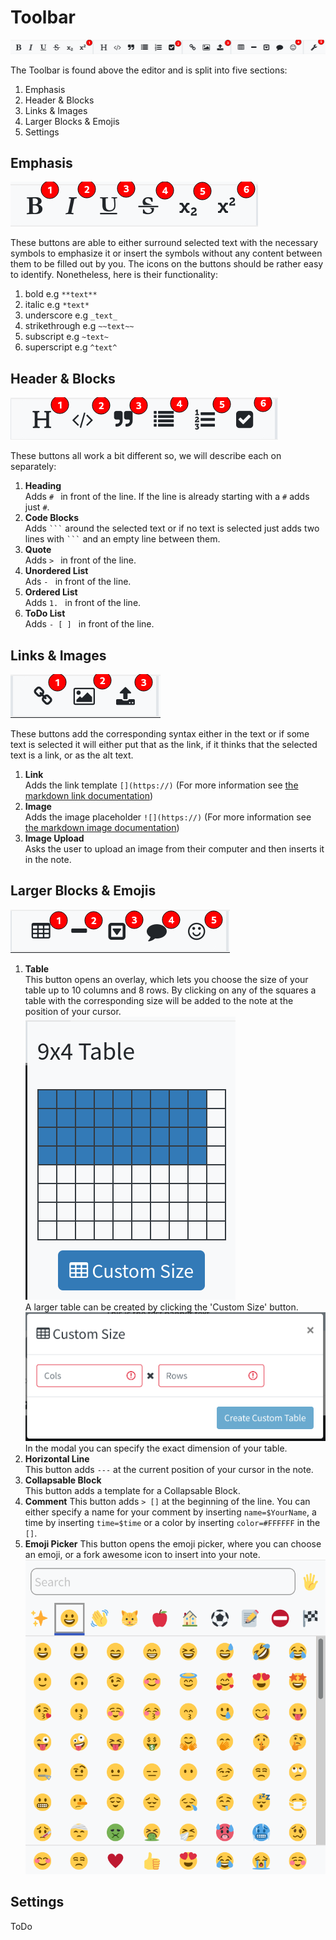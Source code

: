 # Toolbar

![whole toolbar](../images/interface/toolbar/whole.png)

The Toolbar is found above the editor and is split into five sections:

1. Emphasis
2. Header & Blocks
3. Links & Images
4. Larger Blocks & Emojis
5. Settings

## Emphasis

![Emphasis toolbar](../images/interface/toolbar/emphasis.png)

These buttons are able to either surround selected text with the necessary symbols to emphasize it or insert the symbols
without any content between them to be filled out by you. The icons on the buttons should be rather easy to identify.
Nonetheless, here is their functionality:

1. bold e.g `**text**`
2. italic e.g `*text*`
3. underscore e.g `_text_`
4. strikethrough e.g `~~text~~`
5. subscript e.g `~text~`
6. superscript e.g `^text^`

## Header & Blocks

![Header & Blocks toolbar](../images/interface/toolbar/blocks.png)

These buttons all work a bit different so, we will describe each on separately:

1. **Heading**  
   Adds `# ` in front of the line. If the line is already starting with a `#` adds just `#`.
2. **Code Blocks**  
   Adds ` ``` ` around the selected text or if no text is selected just adds two lines with ` ``` ` and an empty line
   between them.
3. **Quote**  
   Adds `> ` in front of the line.
4. **Unordered List**  
   Ads `- ` in front of the line.
5. **Ordered List**  
   Adds `1. ` in front of the line.
6. **ToDo List**  
   Adds `- [ ] ` in front of the line.

## Links & Images

![Links & Images toolbar](../images/interface/toolbar/links.png)

These buttons add the corresponding syntax either in the text or if some text is selected it will either put that as the
link, if it thinks that the selected text is a link, or as the alt text.

1. **Link**  
   Adds the link template `[](https://)` (For more information
   see [the markdown link documentation](https://daringfireball.net/projects/markdown/syntax#link))
2. **Image**  
   Adds the image placeholder `![](https://)` (For more information
   see [the markdown image documentation](https://daringfireball.net/projects/markdown/syntax#img))
3. **Image Upload**  
   Asks the user to upload an image from their computer and then inserts it in the note.

## Larger Blocks & Emojis

![larger blocks & emojis toolbar](../images/interface/toolbar/large_blocks.png)

1. **Table**  
   This button opens an overlay, which lets you choose the size of your table up to 10 columns and 8 rows. By clicking
   on any of the squares a table with the corresponding size will be added to the note at the position of your cursor.  
   ![Table overlay](../images/interface/toolbar/table_overlay.png)  
   A larger table can be created by clicking the 'Custom Size' button.  
   ![Table modal](../images/interface/toolbar/table_modal.png)  
   In the modal you can specify the exact dimension of your table.
2. **Horizontal Line**  
   This button adds `---` at the current position of your cursor in the note.
3. **Collapsable Block**  
   This button adds a template for a Collapsable Block.
4. **Comment**
   This button adds `> []` at the beginning of the line. You can either specify a name for your comment by
   inserting `name=$YourName`, a time by inserting `time=$time` or a color by inserting `color=#FFFFFF` in the `[]`.
5. **Emoji Picker**
   This button opens the emoji picker, where you can choose an emoji, or a fork awesome icon to insert into your note.  
   ![Emoji Picker](../images/interface/toolbar/emoji.png)

## Settings

ToDo
